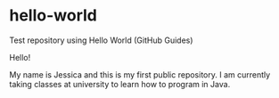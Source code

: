 # hello-world
Test repository using Hello World (GitHub Guides)

Hello!

My name is Jessica and this is my first public repository. I am currently taking classes at 
university to learn how to program in Java. 

